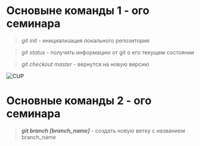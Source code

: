 # Основыне команды 1 - ого семинара

> *git init* - инициализация локального репозитория

> *git status* - получить информацию от git о его текущем состоянии

> *git checkout master* - вернутся на новую версию

![CUP](https://kartinki.pibig.info/uploads/posts/2023-04/thumbs/1680303863_kartinki-pibig-info-p-kartinki-rozovoe-utro-arti-1.jpg)

# Основные команды 2 - ого семинара

> ***git branch [branch_name]*** - создать новую ветку с названием branch_name

